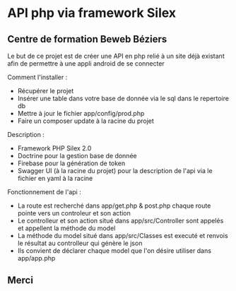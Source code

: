 # API php via framework Silex

Centre de formation Beweb Béziers
---
Le but de ce projet est de créer une API en php relié à un site déjà existant afin de permettre à une appli android de se connecter

Comment l'installer :
- Récupérer le projet
- Insérer une table dans votre base de donnée via le sql dans le repertoire db
- Mettre à jour le fichier app/config/prod.php
- Faire un composer update à la racine du projet

Description :
- Framework PHP Silex 2.0
- Doctrine pour la gestion base de donnée
- Firebase pour la génération de token
- Swagger UI (à la racine du projet) pour la description de l'api via le fichier en yaml à la racine

Fonctionnement de l'api :
- La route est recherché dans app/get.php & post.php chaque route pointe vers un controleur et son action
- Le controlleur et son action situé dans app/src/Controller sont appelés et appellent la méthode du model 
- La méthode du model situé dans app/src/Classes est executé et renvois le résultat au controlleur qui génère le json
- Ils convient de déclarer chaque model que l'on désire utiliser dans app/app.php

## Merci
